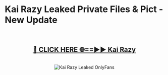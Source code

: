 # Kai Razy Leaked Private Files & Pict - New Update
<br>
<div align="center">
<h2><a href="https://mediafilles.blogspot.com/?title=Kai_Razy" rel="nofollow">🔴 CLICK HERE 🌐==►► Kai Razy</a></h2>
<br>
<a href="https://mediafilles.blogspot.com/?title=Kai_Razy" rel="nofollow" data-target="animated-image.originalLink"><img src="https://i.ibb.co.com/WyWwxjT/player-gif2.gif" alt="Kai Razy Leaked OnlyFans" style="max-width: 100%; display: inline-block;" data-target="animated-image.originalImage"></a>
</div>
<br>
